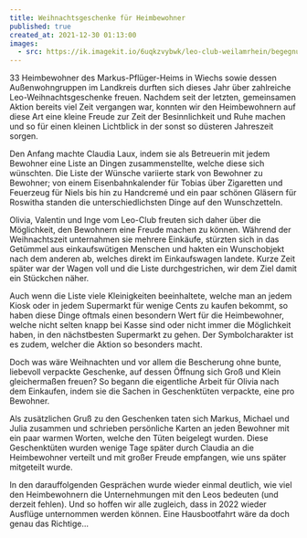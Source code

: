 ```yaml
---
title: Weihnachtsgeschenke für Heimbewohner
published: true
created_at: 2021-12-30 01:13:00
images:
  - src: https://ik.imagekit.io/6uqkzvybwk/leo-club-weilamrhein/begegnungen/84-01.jpg
---
```


33 Heimbewohner des Markus-Pflüger-Heims in Wiechs sowie dessen Außenwohngruppen im Landkreis durften sich dieses Jahr über zahlreiche Leo-Weihnachtsgeschenke freuen. Nachdem seit der letzten, gemeinsamen Aktion bereits viel Zeit vergangen war, konnten wir den Heimbewohnern auf diese Art eine kleine Freude zur Zeit der Besinnlichkeit und Ruhe machen und so für einen kleinen Lichtblick in der sonst so düsteren Jahreszeit sorgen.

Den Anfang machte Claudia Laux, indem sie als Betreuerin mit jedem Bewohner eine Liste an Dingen zusammenstellte, welche diese sich wünschten. Die Liste der Wünsche variierte stark von Bewohner zu Bewohner; von einem Eisenbahnkalender für Tobias über Zigaretten und Feuerzeug für Niels bis hin zu Handcremé und ein paar schönen Gläsern für Roswitha standen die unterschiedlichsten Dinge auf den Wunschzetteln.

Olivia, Valentin und Inge vom Leo-Club freuten sich daher über die Möglichkeit, den Bewohnern eine Freude machen zu können. Während der Weihnachtszeit unternahmen sie mehrere Einkäufe, stürzten sich in das Getümmel aus einkaufswütigen Menschen und hakten ein Wunschobjekt nach dem anderen ab, welches direkt im Einkaufswagen landete. Kurze Zeit später war der Wagen voll und die Liste durchgestrichen, wir dem Ziel damit ein Stückchen näher.

Auch wenn die Liste viele Kleinigkeiten beeinhaltete, welche man an jedem Kiosk oder in jedem Supermarkt für wenige Cents zu kaufen bekommt, so haben diese Dinge oftmals einen besondern Wert für die Heimbewohner, welche nicht selten knapp bei Kasse sind oder nicht immer die Möglichkeit haben, in den nächstbesten Supermarkt zu gehen. Der Symbolcharakter ist es zudem, welcher die Aktion so besonders macht.

Doch was wäre Weihnachten und vor allem die Bescherung ohne bunte, liebevoll verpackte Geschenke, auf dessen Öffnung sich Groß und Klein gleichermaßen freuen? So begann die eigentliche Arbeit für Olivia nach dem Einkaufen, indem sie die Sachen in Geschenktüten verpackte, eine pro Bewohner.

Als zusätzlichen Gruß zu den Geschenken taten sich Markus, Michael und Julia zusammen und schrieben persönliche Karten an jeden Bewohner mit ein paar warmen Worten, welche den Tüten beigelegt wurden. Diese Geschenktüten wurden wenige Tage später durch Claudia an die Heimbewohner verteilt und mit großer Freude empfangen, wie uns später mitgeteilt wurde.

In den darauffolgenden Gesprächen wurde wieder einmal deutlich, wie viel den Heimbewohnern die Unternehmungen mit den Leos bedeuten (und derzeit fehlen). Und so hoffen wir alle zugleich, dass in 2022 wieder Ausflüge unternommen werden können. Eine Hausbootfahrt wäre da doch genau das Richtige...
